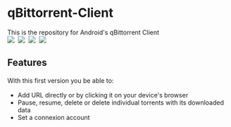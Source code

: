 qBittorrent-Client
==================

This is the repository for Android's qBittorrent Client <br>
<img src="https://farm4.staticflickr.com/3803/12764736074_8d2ff0c6ba.jpg">&nbsp;
<img src="https://farm6.staticflickr.com/5488/12764437753_cdd6e5eff2.jpg">&nbsp;
<img src="https://farm4.staticflickr.com/3731/12764293465_021d24ab48.jpg">&nbsp;
<img src="https://farm6.staticflickr.com/5547/12764293595_4fd5078513.jpg">&nbsp;


<h2>Features</h2>
<span style="line-height: 1.5em;">With this first version you be able to:</span>
<ul>
	<li>Add URL directly or by clicking it on your device's browser</li>
	<li>Pause, resume, delete or delete individual torrents with its downloaded data</li>
	<li>Set a connexion account</li>
</ul>
